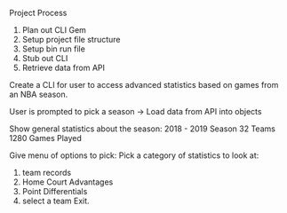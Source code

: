 Project Process
1. Plan out CLI Gem
2. Setup project file structure
3. Setup bin run file
4. Stub out CLI
5. Retrieve data from API


Create a CLI for user to access advanced statistics based on games from an NBA season.

User is prompted to pick a season -> Load data from API into objects

Show general statistics about the season:
2018 - 2019 Season
32 Teams
1280 Games Played

Give menu of options to pick:
Pick a category of statistics to look at:
1. team records
2. Home Court Advantages
3. Point Differentials
4. select a team
Exit.

